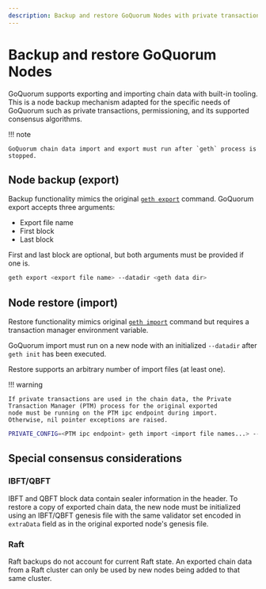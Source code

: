 ```yaml
---
description: Backup and restore GoQuorum Nodes with private transactions, permissioning, and supported consensus algorithms
---
```


# Backup and restore GoQuorum Nodes

GoQuorum supports exporting and importing chain data with built-in tooling.
This is a node backup mechanism adapted for the specific needs of GoQuorum such as private transactions, permissioning,
and its supported consensus algorithms.

!!! note

    GoQuorum chain data import and export must run after `geth` process is stopped.

## Node backup (export)

Backup functionality mimics the original [`geth export`](https://geth.ethereum.org/docs/interface/command-line-options) command.
GoQuorum export accepts three arguments:

* Export file name
* First block
* Last block

First and last block are optional, but both arguments must be provided if one is.

```bash
geth export <export file name> --datadir <geth data dir>
```

## Node restore (import)

Restore functionality mimics original [`geth import`](https://geth.ethereum.org/docs/interface/command-line-options) command but
requires a transaction manager environment variable.

GoQuorum import must run on a new node with an initialized `--datadir` after `geth init` has been executed.

Restore supports an arbitrary number of import files (at least one).

!!! warning

    If private transactions are used in the chain data, the Private Transaction Manager (PTM) process for the original exported
    node must be running on the PTM ipc endpoint during import.
    Otherwise, nil pointer exceptions are raised.

```bash
PRIVATE_CONFIG=<PTM ipc endpoint> geth import <import file names...> --datadir <geth data dir>
```

## Special consensus considerations

### IBFT/QBFT

IBFT and QBFT block data contain sealer information in the header.
To restore a copy of exported chain data, the new node must be initialized using an IBFT/QBFT genesis file with the same
validator set encoded in `extraData` field as in the original exported node's genesis file.

### Raft

Raft backups do not account for current Raft state.
An exported chain data from a Raft cluster can only be used by new nodes being added to that same cluster.
